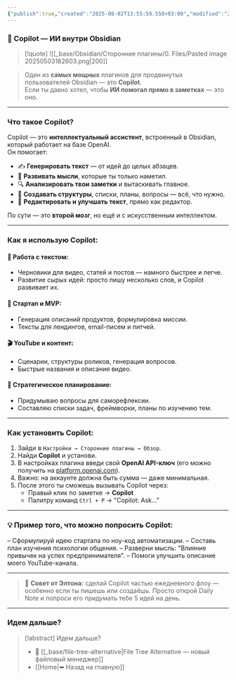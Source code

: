 ```yaml
---
{"publish":true,"created":"2025-08-02T13:55:59.558+03:00","modified":"2025-08-02T13:55:59.564+03:00","cssclasses":""}
---
```


### 🤖 Copilot — ИИ внутри Obsidian

>[!quote] ![[_base/Obsidian/Сторонние плагины/0. Files/Pasted image 20250503182603.png|200]]

> Один из **самых мощных** плагинов для продвинутых пользователей Obsidian — это **Copilot**.  
> Если ты давно хотел, чтобы **ИИ помогал прямо в заметках** — это оно.

---
### Что такое Copilot?

Copilot — это **интеллектуальный ассистент**, встроенный в Obsidian, который работает на базе OpenAI.  
Он помогает:

- ✍️ **Генерировать текст** — от идей до целых абзацев.
- 🧠 **Развивать мысли**, которые ты только наметил.
- 🔍 **Анализировать твои заметки** и вытаскивать главное.
- 🧾 **Создавать структуры**, списки, планы, вопросы — всё, что нужно.
- 🧹 **Редактировать и улучшать текст**, прямо как редактор.

По сути — это **второй мозг**, но ещё и с искусственным интеллектом.

---
### Как я использую Copilot:

#### 📘 Работа с текстом:

- Черновики для видео, статей и постов — намного быстрее и легче.
- Развитие сырых идей: просто пишу несколько слов, и Copilot развивает их.

#### 🚀 Стартап и MVP:

- Генерация описаний продуктов, формулировка миссии.
- Тексты для лендингов, email-писем и питчей.

#### 🎬 YouTube и контент:

- Сценарии, структуры роликов, генерация вопросов.
- Быстрые названия и описания видео.

#### 🧩 Стратегическое планирование:

- Придумываю вопросы для саморефлексии.
- Составляю списки задач, фреймворки, планы по изучению тем.

---

### Как установить Copilot:

1. Зайди в `Настройки → Сторонние плагины → Обзор`.
2. Найди **Copilot** и установи.
3. В настройках плагина введи свой **OpenAI API-ключ** (его можно получить на [platform.openai.com](https://platform.openai.com/account/api-keys)).
4. Важно: на аккаунте должна быть сумма — даже минимальная.
5. После этого ты сможешь вызывать Copilot через:
    - Правый клик по заметке → **Copilot**
    - Палитру команд `Ctrl + P` → "Copilot: Ask..."

---

### 💡 Пример того, что можно попросить Copilot:

– Сформулируй идею стартапа по ноу-код автоматизации.
– Составь план изучения психологии общения.
– Разверни мысль: "Влияние привычек на успех предпринимателя".
– Помоги улучшить описание моего YouTube-канала.


---

> 📌 **Совет от Элтона:** сделай Copilot частью ежедневного флоу — особенно если ты пишешь или создаёшь. Просто открой Daily Note и попроси его придумать тебе 5 идей на день.

---
### Идем дальше?

> [!abstract] Идем дальше?
> - 🧠 [[_base/file-tree-alternative\|File Tree Alternative — новый файловый менеджер]]
> - [[Home\|⬅️ Назад на главную]]